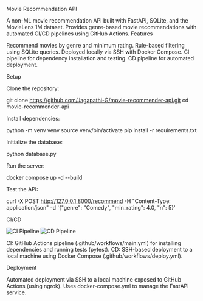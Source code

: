 Movie Recommendation API
    
  A non-ML movie recommendation API built with FastAPI, SQLite, and the MovieLens 1M dataset. Provides genre-based movie recommendations with automated CI/CD pipelines using GitHub Actions.
Features

Recommend movies by genre and minimum rating.
Rule-based filtering using SQLite queries.
Deployed locally via SSH with Docker Compose.
CI pipeline for dependency installation and testing.
CD pipeline for automated deployment.

Setup

Clone the repository:

git clone https://github.com/Jagapathi-G/movie-recommender-api.git
cd movie-recommender-api


Install dependencies:

python -m venv venv
source venv/bin/activate
pip install -r requirements.txt


Initialize the database:

python database.py


Run the server:

docker compose up -d --build


Test the API:

curl -X POST http://127.0.0.1:8000/recommend -H "Content-Type: application/json" -d '{"genre": "Comedy", "min_rating": 4.0, "n": 5}'



CI/CD

![CI Pipeline](https://github.com/Jagapathi-G/movie-recommender-api/actions/workflows/main.yml/badge.svg)
![CD Pipeline](https://github.com/Jagapathi-G/movie-recommender-api/actions/workflows/deploy.yml/badge.svg)

CI: GitHub Actions pipeline (.github/workflows/main.yml) for installing dependencies and running tests (pytest).
CD: SSH-based deployment to a local machine using Docker Compose (.github/workflows/deploy.yml).

Deployment

Automated deployment via SSH to a local machine exposed to GitHub Actions (using ngrok).
Uses docker-compose.yml to manage the FastAPI service.


